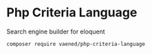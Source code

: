 # Php Criteria Language
Search engine builder for eloquent

```bash
composer require vaened/php-criteria-language
```